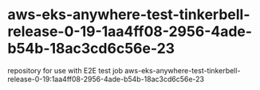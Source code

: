 # aws-eks-anywhere-test-tinkerbell-release-0-19-1aa4ff08-2956-4ade-b54b-18ac3cd6c56e-23
repository for use with E2E test job aws-eks-anywhere-test-tinkerbell-release-0-19:1aa4ff08-2956-4ade-b54b-18ac3cd6c56e-23
